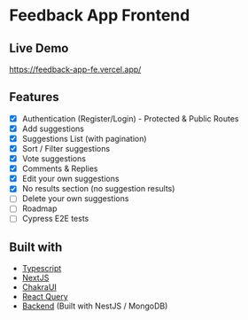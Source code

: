 # Feedback App Frontend

## Live Demo

https://feedback-app-fe.vercel.app/

## Features

- [x] Authentication (Register/Login) - Protected & Public Routes
- [x] Add suggestions
- [x] Suggestions List (with pagination)
- [x] Sort / Filter suggestions 
- [x] Vote suggestions
- [x] Comments & Replies
- [x] Edit your own suggestions
- [x] No results section (no suggestion results)
- [ ] Delete your own suggestions
- [ ] Roadmap
- [ ] Cypress E2E tests

## Built with

- [Typescript](https://www.typescriptlang.org/)
- [NextJS](https://nextjs.org/)
- [ChakraUI](https://chakra-ui.com/)
- [React Query](https://react-query.tanstack.com/)
- [Backend](https://github.com/Jeangel/feedback-app-be) (Built with NestJS / MongoDB)
